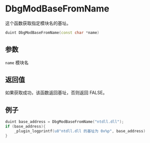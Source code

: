 # DbgModBaseFromName

这个函数获取指定模块名的基址。
```c++
duint DbgModBaseFromName(const char *name)
```

## 参数

`name` 模块名

## 返回值

如果获取成功，该函数返回基址，否则返回 FALSE。

## 例子

```c++
duint base_address = DbgModBaseFromName("ntdll.dll");
if (base_address){
    _plugin_logprintf(u8"ntdll.dll 的基址为 0x%p", base_address)
}
```

